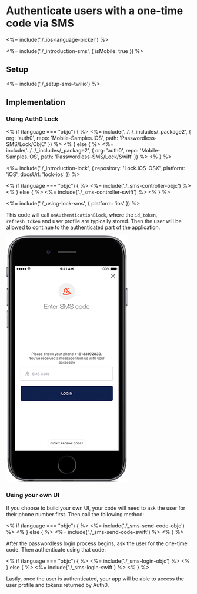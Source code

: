 # Authenticate users with a one-time code via SMS

<%= include('./_ios-language-picker') %>

<%= include('./_introduction-sms', { isMobile: true }) %>

## Setup

<%= include('./_setup-sms-twilio') %>

## Implementation

### Using Auth0 Lock

<% if (language === "objc") { %>
<%= include('../../_includes/_package2', {
  org: 'auth0',
  repo: 'Mobile-Samples.iOS',
  path: 'Passwordless-SMS/Lock/ObjC'
}) %>
<% } else { %>
<%= include('../../_includes/_package2', {
  org: 'auth0',
  repo: 'Mobile-Samples.iOS',
  path: 'Passwordless-SMS/Lock/Swift'
}) %>
<% } %>

<%= include('./_introduction-lock', { repository: 'Lock.iOS-OSX', platform: 'iOS', docsUrl: 'lock-ios' }) %>

<% if (language === "objc") { %>
<%= include('./_sms-controller-objc') %>
<% } else { %>
<%= include('./_sms-controller-swift') %>
<% } %>

<%= include('./_using-lock-sms', { platform: 'ios' }) %>

This code will call `onAuthenticationBlock`, where the `id_token`, `refresh_token` and user profile are typically stored. Then the user will be allowed to continue to the authenticated part of the application.

![](/media/articles/connections/passwordless/passwordless-sms-enter-code-ios.png)

### Using your own UI

If you choose to build your own UI, your code will need to ask the user for their phone number first. Then call the following method:

<% if (language === "objc") { %>
<%= include('./_sms-send-code-objc') %>
<% } else { %>
<%= include('./_sms-send-code-swift') %>
<% } %>

After the passwordless login process begins, ask the user for the one-time code. Then authenticate using that code:

<% if (language === "objc") { %>
<%= include('./_sms-login-objc') %>
<% } else { %>
<%= include('./_sms-login-swift') %>
<% } %>

Lastly, once the user is authenticated, your app will be able to access the user profile and tokens returned by Auth0.
